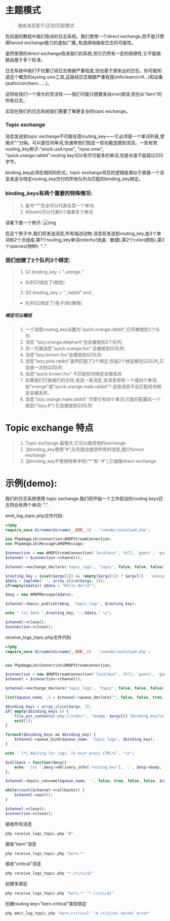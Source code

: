 # 主题模式
> 接收消息基于(正则)匹配模式

在前面的教程中我们改进的日志系统。我们使用一个direct exchange,而不是只使用fanout exchange能力的虚拟广播,,有选择地接收日志的可能性。

虽然使用的direct exchange改进我们的系统,但它仍然有一定的局限性,它不能做路由基于多个标准。

日志系统中我们不仅要订阅日志根据严重程度,但也基于源发出的日志。你可能知道这个概念的syslog unix工具,这路线日志根据严重程度(info/warn/crit…)和设备(auth/cron/kern……)。

这将给我们一个很大的灵活性——我们可能只想要来自cron错误,但也从“kern”的所有日志。

实现在我们的日志系统我们需要了解更复杂的topic exchange。

### Topic exchange

消息发送到topic exchange不可能任意routing_key——它必须是一个单词列表,使用点"."分隔。可以是任何单词,但通常他们指定一些功能连接到消息。一些有效routing_key例子:"stock.usd.nyse", "nyse.vmw", "quick.orange.rabbit".routing key可以有尽可能多的单词,但是长度不能超过255字节。

binding_key必须在相同的形式。topic exchange背后的逻辑是类似于直接一个消息发送与特定routing_key交付的所有队列与匹配的binding_key绑定。

### binding_keys有两个重要的特殊情况:
> 1. 星号"*"完全可以代表任意一个单词.
> 2. #(hash)可以代表0个或者多个单词

请看下面一个例子:
![img](https://qq1060656096.github.io/images/rabbitmq/6-1.png)

在这个例子中,我们将发送消息,所有描述动物.消息将发送到routing_key,由3个单词和2个点组成.第1个routing_key单词celerity(快速、敏捷),第2个color(颜色),第3个species(物种): "<celerity>.<colour>.<species>".

### 我们创建了2个队列3个绑定: 
> 1. Q1 binding_key = "*.orange.*"
> - 队列Q1绑定了(橙色)
> 2. Q2 binding_key = "*.*.rabbit" and ,
> - 队列Q2绑定了(兔子)和(懒惰)

##### 绑定可以概括
> 1. 一个消息routing_key设置为"quick.orange.rabbit",它将被放到2个队列.
> 2. 消息 "lazy.orange.elephant"也会被放到2个队列,
> 3. 另一方面消息"quick.orange.fox" 会被放到Q1队列. 
> 4. 消息"lazy.brown.fox"会被放到Q2队列
> 5. 消息"lazy.pink.rabbit"虽然匹配了2个绑定,但是2个绑定都在Q2队列,只会放一次到Q2队列
> 6. 消息"quick.brown.fox" 不匹配任何绑定会被丢弃
> 7. 如果我们打破我们的合同,发送一条消息,该消息带有一个或四个单词,如"orange"或"quick.orange.male.rabbit"? 这些消息不会匹配任何绑定会被丢弃。
> 8. 消息"lazy.orange.male.rabbit" 尽管它有四个单词,它能匹配最后一个绑定("lazy.#").它会被放到Q2队列

# Topic exchange 特点
> 1. Topic exchange 最强大,它可以像其他的exchange
> 2. 当binding_key使用"#",队列就会接受所有的消息,就行fanout exchange
> 3. 当binding_key不使用特殊字符("*"和 "#"),它就像direct exchange

# 示例(demo):
我们的日志系统使用 topic exchange.我们将开始一个工作假设的routing keys日志将会有两个单词: "<facility>.<severity>".

emit_log_topic.php文件代码:

```php
<?php
require_once dirname(dirname(__DIR__)) . '/vendor/autoload.php';

use PhpAmqpLib\Connection\AMQPStreamConnection;
use PhpAmqpLib\Message\AMQPMessage;

$connection = new AMQPStreamConnection('localhost', 5672, 'guest', 'guest');
$channel = $connection->channel();

$channel->exchange_declare('topic_logs', 'topic', false, false, false);

$routing_key = isset($argv[1]) && !empty($argv[1]) ? $argv[1] : 'anonymous.info';
$data = implode(' ', array_slice($argv, 2));
if(empty($data)) $data = "Hello World!";

$msg = new AMQPMessage($data);

$channel->basic_publish($msg, 'topic_logs', $routing_key);

echo " [x] Sent ",$routing_key,':',$data," \n";

$channel->close();
$connection->close();
```

receive_logs_topic.php文件代码

```php
<?php
require_once dirname(dirname(__DIR__)) . '/vendor/autoload.php';


use PhpAmqpLib\Connection\AMQPStreamConnection;

$connection = new AMQPStreamConnection('localhost', 5672, 'guest', 'guest');
$channel = $connection->channel();

$channel->exchange_declare('topic_logs', 'topic', false, false, false);

list($queue_name, ,) = $channel->queue_declare("", false, false, true, false);

$binding_keys = array_slice($argv, 1);
if( empty($binding_keys )) {
    file_put_contents('php://stderr', "Usage: $argv[0] [binding_key]\n");
    exit(1);
}

foreach($binding_keys as $binding_key) {
    $channel->queue_bind($queue_name, 'topic_logs', $binding_key);
}

echo ' [*] Waiting for logs. To exit press CTRL+C', "\n";

$callback = function($msg){
    echo ' [x] ',$msg->delivery_info['routing_key'], ':', $msg->body, "\n";
};

$channel->basic_consume($queue_name, '', false, true, false, false, $callback);

while(count($channel->callbacks)) {
    $channel->wait();
}

$channel->close();
$connection->close();
```

接收所有消息

```php
php receive_logs_topic.php "#"
```

接收"kern"消息

```php
php receive_logs_topic.php "kern.*"
```


接收"critical"消息

```php
php receive_logs_topic.php "*.critical"
```

创建多绑定
```php
php receive_logs_topic.php "kern.*" "*.critical"
```

创建routing key="kern.critical"类型绑定
```php
php emit_log_topic.php "kern.critical" "A critical kernel error"
```
